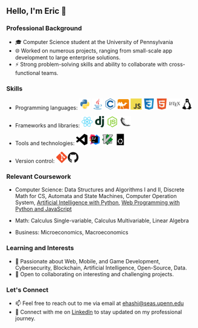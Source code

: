 ## Hello, I'm Eric 👋

### Professional Background

- 🎓 Computer Science student at the University of Pennsylvania 
- 🌐 Worked on numerous projects, ranging from small-scale app development to large enterprise solutions.
- ⚡ Strong problem-solving skills and ability to collaborate with cross-functional teams.

### Skills

- Programming languages: <img src="https://github.com/devicons/devicon/blob/master/icons/python/python-original.svg" alt="python" width="30" > <img src="https://github.com/devicons/devicon/blob/master/icons/java/java-original.svg" alt="java" width="30" > <img src="https://github.com/devicons/devicon/blob/master/icons/c/c-line.svg" alt="c" width="30" > <img src="https://github.com/devicons/devicon/blob/master/icons/ocaml/ocaml-original.svg" alt="ocaml" width="30" > <img src="https://github.com/devicons/devicon/blob/master/icons/javascript/javascript-original.svg" alt="javascript" width="30" > <img src="https://github.com/devicons/devicon/blob/master/icons/css3/css3-original.svg" alt="css3" width="30" > <img src="https://github.com/devicons/devicon/blob/master/icons/html5/html5-original.svg" alt="html5" width="30" > <img src="https://github.com/devicons/devicon/blob/master/icons/latex/latex-original.svg" alt="latex" width="30" > <img src="https://github.com/devicons/devicon/blob/master/icons/linux/linux-plain.svg" alt="linux" width="30" > 

- Frameworks and libraries: <img src="https://github.com/devicons/devicon/blob/master/icons/react/react-original.svg" alt="react" width="30" > <img src="https://github.com/devicons/devicon/blob/master/icons/django/django-plain.svg" alt="django" width="30" > <img src="https://github.com/devicons/devicon/blob/master/icons/nodejs/nodejs-original.svg" alt="nodejs" width="30" > <img src="https://github.com/devicons/devicon/blob/master/icons/flask/flask-original.svg" alt="flask" width="30" >

- Tools and technologies: <img src="https://github.com/devicons/devicon/blob/master/icons/vscode/vscode-plain.svg" alt="vscode" width="30" > <img src="https://github.com/devicons/devicon/blob/master/icons/intellij/intellij-original.svg" alt="intellij" width="30" > <img src="https://github.com/devicons/devicon/blob/master/icons/vim/vim-original.svg" alt="vim" width="30" > <img src="https://github.com/devicons/devicon/blob/master/icons/ubuntu/ubuntu-plain.svg" alt="ubuntu" width="30" >

- Version control: <img src="https://github.com/devicons/devicon/blob/master/icons/git/git-original.svg" alt="git" width="30"><img src="https://github.com/devicons/devicon/blob/master/icons/github/github-original.svg" alt="github" width="30">


### Relevant Coursework

- Computer Science: Data Structures and Algorithms I and II, Discrete Math for CS, Automata and State Machines, Computer Operation System, [Artificial Intelligence with Python](https://certificates.cs50.io/eb98545c-cccc-4922-bf18-2f44054174da.pdf?size=letter), [Web Programming with Python and JavaScript](https://certificates.cs50.io/bea46af5-db6a-4abf-801c-b092624a4f44.pdf?size=letter)

- Math:  Calculus Single-variable, Calculus Multivariable, Linear Algebra

- Business: Microeconomics, Macroeconomics


### Learning and Interests

- 🌟 Passionate about Web, Mobile, and Game Development, Cybersecurity, Blockchain, Artificial Intelligence, Open-Source, Data.
- 🤝 Open to collaborating on interesting and challenging projects.

### Let's Connect

- 📫 Feel free to reach out to me via email at ehashi@seas.upenn.edu
- 💼 Connect with me on [LinkedIn](https://www.linkedin.com/in/ehashimoto) to stay updated on my professional journey.


